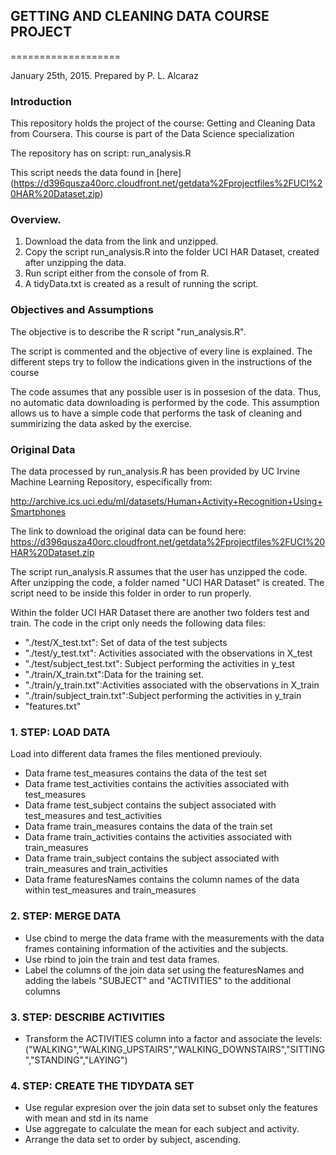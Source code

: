 ##  GETTING AND CLEANING DATA COURSE PROJECT
===================

January 25th, 2015. Prepared by P. L. Alcaraz

### Introduction

This repository holds the project of the course: Getting and Cleaning Data from Coursera. This course is part of the Data Science specialization

The repository has on script: run_analysis.R

This script needs the data found in [here] (https://d396qusza40orc.cloudfront.net/getdata%2Fprojectfiles%2FUCI%20HAR%20Dataset.zip)

### Overview.

1. Download the data from the link and unzipped.
2. Copy the script run_analysis.R into the folder UCI HAR Dataset, created after unzipping the data.
3. Run script either from the console of from R.
4. A tidyData.txt is created as a result of running the script.


### Objectives and Assumptions

The objective is to describe the R script "run_analysis.R".

The script is commented and the objective of every line is explained. The different steps try to follow the indications given in the instructions of the course

The code assumes that any possible user is in possesion of the data. Thus, no automatic data downloading is performed by the code. 
This assumption allows us to have a simple code that performs the task of cleaning and summirizing the data asked by the exercise.


### Original Data

The data processed by run_analysis.R has been provided by UC Irvine Machine Learning Repository,
especifically from:

http://archive.ics.uci.edu/ml/datasets/Human+Activity+Recognition+Using+Smartphones 

The link to download the original data can be found here:
https://d396qusza40orc.cloudfront.net/getdata%2Fprojectfiles%2FUCI%20HAR%20Dataset.zip 

The script run_analysis.R assumes that the user has unzipped the code. After unzipping the code, a folder named "UCI HAR Dataset" is created.
The script need to be inside this folder in order to run properly.

Within the folder UCI HAR Dataset there are another two folders test and train. The code in the cript only needs the following data files:
* "./test/X_test.txt": Set of data of the test subjects
* "./test/y_test.txt": Activities associated with the observations in X_test
* "./test/subject_test.txt": Subject performing the activities in y_test
* "./train/X_train.txt":Data for the training set. 
* "./train/y_train.txt":Activities associated with the observations in X_train
* "./train/subject_train.txt":Subject performing the activities in y_train
* "features.txt"


### 1. STEP: LOAD DATA
Load into different data frames the files mentioned previouly.
* Data frame test_measures contains the data of the test set
* Data frame test_activities contains the activities associated with test_measures
* Data frame test_subject contains the subject associated with test_measures and test_activities
* Data frame train_measures   contains the data of the train set
* Data frame train_activities contains the activities associated with train_measures
* Data frame train_subject contains the subject associated with train_measures and train_activities
* Data frame featuresNames contains the column names of the data within test_measures and train_measures

### 2. STEP: MERGE DATA
* Use cbind to merge the data frame with the measurements with the data frames containing information of the activities and the subjects.
* Use rbind to join the train and test data frames.
* Label the columns of the join data set using the featuresNames and adding the labels "SUBJECT" and "ACTIVITIES" to the additional columns

### 3. STEP: DESCRIBE ACTIVITIES
* Transform the ACTIVITIES column into a factor and associate the levels: ("WALKING","WALKING_UPSTAIRS","WALKING_DOWNSTAIRS","SITTING","STANDING","LAYING")

### 4. STEP: CREATE THE TIDYDATA SET
* Use regular expresion over the join data set to subset only the features with mean and std in its name
* Use aggregate to calculate the mean for each subject and activity.
* Arrange the data set to order by subject, ascending.


